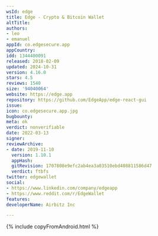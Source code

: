 ```yaml
---
wsId: edge
title: Edge - Crypto & Bitcoin Wallet
altTitle: 
authors:
- leo
- emanuel
appId: co.edgesecure.app
appCountry: 
idd: 1344400091
released: 2018-02-09
updated: 2024-10-31
version: 4.16.0
stars: 4.5
reviews: 1540
size: '94040064'
website: https://edge.app
repository: https://github.com/EdgeApp/edge-react-gui
issue: 
icon: co.edgesecure.app.jpg
bugbounty: 
meta: ok
verdict: nonverifiable
date: 2022-03-13
signer: 
reviewArchive:
- date: 2019-11-10
  version: 1.10.1
  appHash: 
  gitRevision: 1707808e9efc2ab4ea3a03510ebd408811586d47
  verdict: ftbfs
twitter: edgewallet
social:
- https://www.linkedin.com/company/edgeapp
- https://www.reddit.com/r/EdgeWallet
features: 
developerName: Airbitz Inc

---
```


{% include copyFromAndroid.html %}
